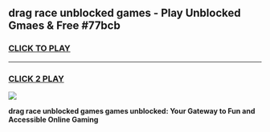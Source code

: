 
## drag race unblocked games - Play Unblocked Gmaes & Free #77bcb
<h3>
<a href="https://news.freeplayer.one?title=drag_race_unblocked_games&ref=03M">CLICK TO PLAY</a></h3>
<hr>

<h3>
<a href="https://news.freeplayer.one?title=drag_race_unblocked_games&ref=03M">CLICK 2 PLAY</a>
  
</h3>

<a href="https://news.freeplayer.one?title=drag_race_unblocked_games&ref=03M"><img src="https://clearcache.store/games.png"></a>


**drag race unblocked games games unblocked: Your Gateway to Fun and Accessible Online Gaming**
